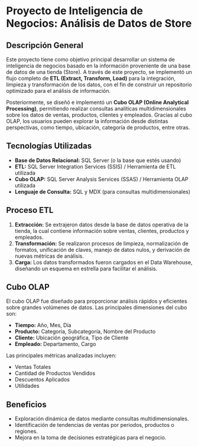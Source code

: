 
# Proyecto de Inteligencia de Negocios: Análisis de Datos de Store

## Descripción General

Este proyecto tiene como objetivo principal desarrollar un sistema de inteligencia de negocios basado en la información proveniente de una base de datos de una tienda (Store). A través de este proyecto, se implementó un flujo completo de **ETL (Extract, Transform, Load)** para la integración, limpieza y transformación de los datos, con el fin de construir un repositorio optimizado para el análisis de información.

Posteriormente, se diseñó e implementó un **Cubo OLAP (Online Analytical Processing)**, permitiendo realizar consultas analíticas multidimensionales sobre los datos de ventas, productos, clientes y empleados. Gracias al cubo OLAP, los usuarios pueden explorar la información desde distintas perspectivas, como tiempo, ubicación, categoría de productos, entre otras.

## Tecnologías Utilizadas

* **Base de Datos Relacional:** SQL Server (o la base que estés usando)
* **ETL:** SQL Server Integration Services (SSIS) / Herramienta de ETL utilizada
* **Cubo OLAP:** SQL Server Analysis Services (SSAS) / Herramienta OLAP utilizada
* **Lenguaje de Consulta:** SQL y MDX (para consultas multidimensionales)

## Proceso ETL

1. **Extracción:** Se extrajeron datos desde la base de datos operativa de la tienda, la cual contiene información sobre ventas, clientes, productos y empleados.
2. **Transformación:** Se realizaron procesos de limpieza, normalización de formatos, unificación de claves, manejo de datos nulos, y derivación de nuevas métricas de análisis.
3. **Carga:** Los datos transformados fueron cargados en el Data Warehouse, diseñando un esquema en estrella para facilitar el análisis.

## Cubo OLAP

El cubo OLAP fue diseñado para proporcionar análisis rápidos y eficientes sobre grandes volúmenes de datos. Las principales dimensiones del cubo son:

* **Tiempo:** Año, Mes, Día
* **Producto:** Categoría, Subcategoría, Nombre del Producto
* **Cliente:** Ubicación geográfica, Tipo de Cliente
* **Empleado:** Departamento, Cargo

Las principales métricas analizadas incluyen:

* Ventas Totales
* Cantidad de Productos Vendidos
* Descuentos Aplicados
* Utilidades

## Beneficios

* Exploración dinámica de datos mediante consultas multidimensionales.
* Identificación de tendencias de ventas por periodos, productos o regiones.
* Mejora en la toma de decisiones estratégicas para el negocio.
